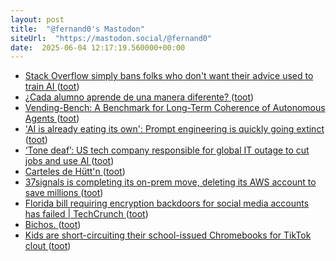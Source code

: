 ```yaml
---
layout: post
title:  "@fernand0's Mastodon"
siteUrl:  "https://mastodon.social/@fernand0"
date:  2025-06-04 12:17:19.560000+00:00
---
```

*  [Stack Overflow simply bans folks who don't want their advice used to train AI ](https://www.theregister.com/2024/05/09/stack_overflow_banning_users_wh) ([toot](https://mastodon.social/@fernand0/114625048710106513))
*  [¿Cada alumno aprende de una manera diferente? ](https://investigaciondocente.com/2025/05/26/cada-alumno-aprende-de-una-manera-diferente) ([toot](https://mastodon.social/@fernand0/114624940357426882))
*  [Vending-Bench: A Benchmark for Long-Term Coherence of Autonomous Agents ](https://arxiv.org/abs/2502.1584) ([toot](https://mastodon.social/@fernand0/114624589338135788))
*  ['AI is already eating its own': Prompt engineering is quickly going extinct ](https://www.fastcompany.com/91327911/prompt-engineering-going-extinc) ([toot](https://mastodon.social/@fernand0/114624344016138642))
*  [‘Tone deaf’: US tech company responsible for global IT outage to cut jobs and use AI ](https://www.theguardian.com/technology/2025/may/09/crowdstrike-to-cut-jobs-and-use-a) ([toot](https://mastodon.social/@fernand0/114624166652997499))
*  [Carteles de Hütt'n ](https://www.flickr.com/photos/fernand0/54526218017) ([toot](https://mastodon.social/@fernand0/114624158498912409))
*  [37signals is completing its on-prem move, deleting its AWS account to save millions ](https://www.theregister.com/2025/05/09/37signals_cloud_repatriation_storage_savings) ([toot](https://mastodon.social/@fernand0/114622465662677403))
*  [Florida bill requiring encryption backdoors for social media accounts has failed \| TechCrunch ](https://techcrunch.com/2025/05/09/florida-bill-requiring-encryption-backdoors-for-social-media-accounts-has-failed) ([toot](https://mastodon.social/@fernand0/114620658183935997))
*  [Bichos. ](https://avecesunafoto.wordpress.com/2025/06/03/bichos) ([toot](https://mastodon.social/@fernand0/114620650895451584))
*  [Kids are short-circuiting their school-issued Chromebooks for TikTok clout ](https://arstechnica.com/gadgets/2025/05/tiktok-trend-sees-kids-setting-chromebooks-on-fire-at-least-one-kid-hospitalized) ([toot](https://mastodon.social/@fernand0/114620405596145774))
